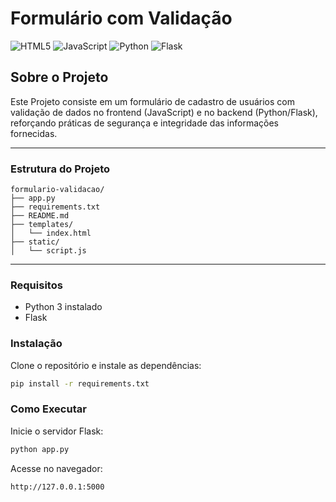 # Formulário com Validação

<div allign: "left">
<img src="https://img.shields.io/badge/HTML5-E34F26?style=for-the-badge&logo=html5&logoColor=white" alt="HTML5">
<img src="https://img.shields.io/badge/JavaScript-F7DF1E?style=for-the-badge&logo=javascript&logoColor=black" alt="JavaScript">
<img src="https://img.shields.io/badge/python-3670A0?style=for-the-badge&logo=python&logoColor=ffdc3f" alt="Python">
<img src="https://img.shields.io/badge/Flask-000?style=for-the-badge&logo=flask&logoColor=white" alt="Flask">
</div>

## Sobre o Projeto

Este Projeto consiste em um formulário de cadastro de usuários com validação de dados no frontend (JavaScript) e no backend (Python/Flask), reforçando práticas de segurança e integridade das informações fornecidas.

---
### Estrutura do Projeto

```
formulario-validacao/
├── app.py
├── requirements.txt
├── README.md
├── templates/
│   └── index.html
├── static/
│   └── script.js
```
---

### Requisitos
- Python 3 instalado
- Flask

### Instalação

Clone o repositório e instale as dependências:

```bash
pip install -r requirements.txt
```

### Como Executar

Inicie o servidor Flask:

```bash
python app.py
```

Acesse no navegador:

```
http://127.0.0.1:5000
```
